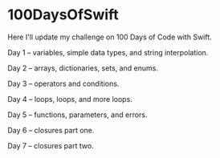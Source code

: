 # 100DaysOfSwift

Here I'll update my challenge on 100 Days of Code with Swift.

Day 1 – variables, simple data types, and string interpolation.

Day 2 – arrays, dictionaries, sets, and enums.

Day 3 – operators and conditions.

Day 4 – loops, loops, and more loops.

Day 5 – functions, parameters, and errors.

Day 6 – closures part one.

Day 7 – closures part two.
